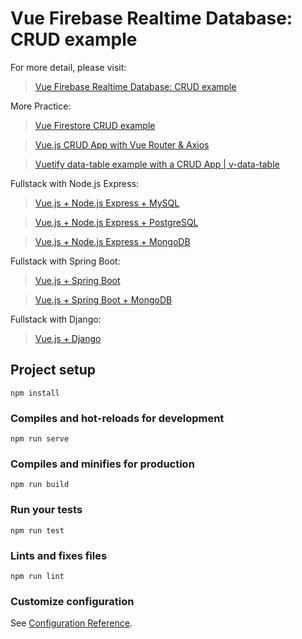 # Vue Firebase Realtime Database: CRUD example

For more detail, please visit:
> [Vue Firebase Realtime Database: CRUD example](https://bezkoder.com/vue-firebase-realtime-database/)

More Practice:
> [Vue Firestore CRUD example](https://bezkoder.com/vue-firestore-crud/)

> [Vue.js CRUD App with Vue Router & Axios](https://bezkoder.com/vue-js-crud-app/)

> [Vuetify data-table example with a CRUD App | v-data-table](https://bezkoder.com/vuetify-data-table-example/)

Fullstack with Node.js Express:
> [Vue.js + Node.js Express + MySQL](https://bezkoder.com/vue-js-node-js-express-mysql-crud-example/)

> [Vue.js + Node.js Express + PostgreSQL](https://bezkoder.com/vue-node-express-postgresql/)

> [Vue.js + Node.js Express + MongoDB](https://bezkoder.com/vue-node-express-mongodb-mevn-crud/)

Fullstack with Spring Boot:
> [Vue.js + Spring Boot](https://bezkoder.com/spring-boot-vue-js-crud-example/)

> [Vue.js + Spring Boot + MongoDB](https://bezkoder.com/spring-boot-vue-mongodb/)

Fullstack with Django:
> [Vue.js + Django](https://bezkoder.com/django-vue-js-rest-framework/)

## Project setup
```
npm install
```

### Compiles and hot-reloads for development
```
npm run serve
```

### Compiles and minifies for production
```
npm run build
```

### Run your tests
```
npm run test
```

### Lints and fixes files
```
npm run lint
```

### Customize configuration
See [Configuration Reference](https://cli.vuejs.org/config/).
